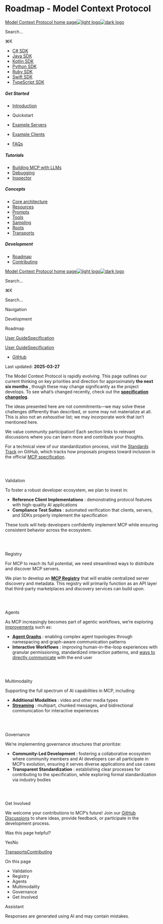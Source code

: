 # Roadmap - Model Context Protocol

[Model Context Protocol home page![light logo](https://mintlify.s3.us-west-1.amazonaws.com/mcp/logo/light.svg)![dark logo](https://mintlify.s3.us-west-1.amazonaws.com/mcp/logo/dark.svg)](/)

Search...

⌘K

* [C# SDK](https://github.com/modelcontextprotocol/csharp-sdk)
* [Java SDK](https://github.com/modelcontextprotocol/java-sdk)
* [Kotlin SDK](https://github.com/modelcontextprotocol/kotlin-sdk)
* [Python SDK](https://github.com/modelcontextprotocol/python-sdk)
* [Ruby SDK](https://github.com/modelcontextprotocol/ruby-sdk)
* [Swift SDK](https://github.com/modelcontextprotocol/swift-sdk)
* [TypeScript SDK](https://github.com/modelcontextprotocol/typescript-sdk)

##### Get Started

  * [Introduction](/introduction)
  * Quickstart

  * [Example Servers](/examples)
  * [Example Clients](/clients)
  * [FAQs](/faqs)

##### Tutorials

  * [Building MCP with LLMs](/tutorials/building-mcp-with-llms)
  * [Debugging](/docs/tools/debugging)
  * [Inspector](/docs/tools/inspector)

##### Concepts

  * [Core architecture](/docs/concepts/architecture)
  * [Resources](/docs/concepts/resources)
  * [Prompts](/docs/concepts/prompts)
  * [Tools](/docs/concepts/tools)
  * [Sampling](/docs/concepts/sampling)
  * [Roots](/docs/concepts/roots)
  * [Transports](/docs/concepts/transports)

##### Development

  * [Roadmap](/development/roadmap)
  * [Contributing](/development/contributing)

[Model Context Protocol home page![light logo](https://mintlify.s3.us-west-1.amazonaws.com/mcp/logo/light.svg)![dark logo](https://mintlify.s3.us-west-1.amazonaws.com/mcp/logo/dark.svg)](/)

Search...

⌘K

Search...

Navigation

Development

Roadmap

[User Guide](/introduction)[Specification](/specification/2025-03-26)

[User Guide](/introduction)[Specification](/specification/2025-03-26)

* [GitHub](https://github.com/modelcontextprotocol)

Last updated: **2025-03-27**

The Model Context Protocol is rapidly evolving. This page outlines our current thinking on key priorities and direction for approximately **the next six months** , though these may change significantly as the project develops. To see what’s changed recently, check out the **[specification changelog](/specification/2025-03-26/changelog)**.

The ideas presented here are not commitments—we may solve these challenges differently than described, or some may not materialize at all. This is also not an _exhaustive_ list; we may incorporate work that isn’t mentioned here.

We value community participation! Each section links to relevant discussions where you can learn more and contribute your thoughts.

For a technical view of our standardization process, visit the [Standards Track](https://github.com/orgs/modelcontextprotocol/projects/2/views/2) on GitHub, which tracks how proposals progress toward inclusion in the official [MCP specification](https://spec.modelcontextprotocol.io).

## 

​

Validation

To foster a robust developer ecosystem, we plan to invest in:

  * **Reference Client Implementations** : demonstrating protocol features with high-quality AI applications
  * **Compliance Test Suites** : automated verification that clients, servers, and SDKs properly implement the specification

These tools will help developers confidently implement MCP while ensuring consistent behavior across the ecosystem.

## 

​

Registry

For MCP to reach its full potential, we need streamlined ways to distribute and discover MCP servers.

We plan to develop an [**MCP Registry**](https://github.com/orgs/modelcontextprotocol/discussions/159) that will enable centralized server discovery and metadata. This registry will primarily function as an API layer that third-party marketplaces and discovery services can build upon.

## 

​

Agents

As MCP increasingly becomes part of agentic workflows, we’re exploring [improvements](https://github.com/modelcontextprotocol/specification/discussions/111) such as:

  * **[Agent Graphs](https://github.com/modelcontextprotocol/specification/discussions/94)** : enabling complex agent topologies through namespacing and graph-aware communication patterns
  * **Interactive Workflows** : improving human-in-the-loop experiences with granular permissioning, standardized interaction patterns, and [ways to directly communicate](https://github.com/modelcontextprotocol/specification/issues/97) with the end user

## 

​

Multimodality

Supporting the full spectrum of AI capabilities in MCP, including:

  * **Additional Modalities** : video and other media types
  * **[Streaming](https://github.com/modelcontextprotocol/specification/issues/117)** : multipart, chunked messages, and bidirectional communication for interactive experiences

## 

​

Governance

We’re implementing governance structures that prioritize:

  * **Community-Led Development** : fostering a collaborative ecosystem where community members and AI developers can all participate in MCP’s evolution, ensuring it serves diverse applications and use cases
  * **Transparent Standardization** : establishing clear processes for contributing to the specification, while exploring formal standardization via industry bodies

## 

​

Get Involved

We welcome your contributions to MCP’s future! Join our [GitHub Discussions](https://github.com/orgs/modelcontextprotocol/discussions) to share ideas, provide feedback, or participate in the development process.

Was this page helpful?

YesNo

[Transports](/docs/concepts/transports)[Contributing](/development/contributing)

On this page

  * Validation
  * Registry
  * Agents
  * Multimodality
  * Governance
  * Get Involved

Assistant

Responses are generated using AI and may contain mistakes.